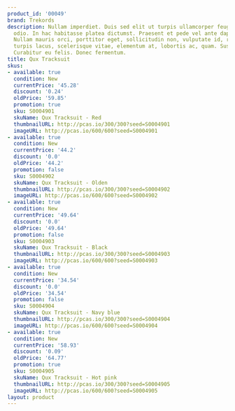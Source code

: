 ```yaml
---
product_id: '00049'
brand: Trekords
description: Nullam imperdiet. Duis sed elit ut turpis ullamcorper feugiat. Suspendisse
  odio. In hac habitasse platea dictumst. Praesent et pede vel ante dapibus condimentum.
  Nullam mauris orci, porttitor eget, sollicitudin non, vulputate id, risus. Proin
  turpis lacus, scelerisque vitae, elementum at, lobortis ac, quam. Suspendisse euismod.
  Curabitur eu felis. Donec fermentum.
title: Qux Tracksuit
skus:
- available: true
  condition: New
  currentPrice: '45.28'
  discount: '0.24'
  oldPrice: '59.85'
  promotion: true
  sku: S0004901
  skuName: Qux Tracksuit - Red
  thumbnailURL: http://pcas.io/300/300?seed=S0004901
  imageURL: http://pcas.io/600/600?seed=S0004901
- available: true
  condition: New
  currentPrice: '44.2'
  discount: '0.0'
  oldPrice: '44.2'
  promotion: false
  sku: S0004902
  skuName: Qux Tracksuit - Olden
  thumbnailURL: http://pcas.io/300/300?seed=S0004902
  imageURL: http://pcas.io/600/600?seed=S0004902
- available: true
  condition: New
  currentPrice: '49.64'
  discount: '0.0'
  oldPrice: '49.64'
  promotion: false
  sku: S0004903
  skuName: Qux Tracksuit - Black
  thumbnailURL: http://pcas.io/300/300?seed=S0004903
  imageURL: http://pcas.io/600/600?seed=S0004903
- available: true
  condition: New
  currentPrice: '34.54'
  discount: '0.0'
  oldPrice: '34.54'
  promotion: false
  sku: S0004904
  skuName: Qux Tracksuit - Navy blue
  thumbnailURL: http://pcas.io/300/300?seed=S0004904
  imageURL: http://pcas.io/600/600?seed=S0004904
- available: true
  condition: New
  currentPrice: '58.93'
  discount: '0.09'
  oldPrice: '64.77'
  promotion: true
  sku: S0004905
  skuName: Qux Tracksuit - Hot pink
  thumbnailURL: http://pcas.io/300/300?seed=S0004905
  imageURL: http://pcas.io/600/600?seed=S0004905
layout: product
---
```

